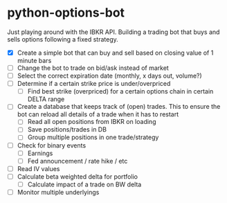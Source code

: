 # python-options-bot

Just playing around with the IBKR API. Building a trading bot that buys and sells options following a fixed strategy.

- [x] Create a simple bot that can buy and sell based on closing value of 1 minute bars
- [ ] Change the bot to trade on bid/ask instead of market
- [ ] Select the correct expiration date (monthly, x days out, volume?)
- [ ] Determine if a certain strike price is under/overpriced
  - [ ]  Find best strike (overpriced) for a certain options chain in certain DELTA range
- [ ] Create a database that keeps track of (open) trades. This to ensure the bot can reload all details of a trade when it has to restart
  - [ ] Read all open positions from IBKR on loading
  - [ ] Save positions/trades in DB
  - [ ] Group multiple positions in one trade/strategy
- [ ] Check for binary events
  - [ ] Earnings
  - [ ] Fed announcement / rate hike / etc
- [ ] Read IV values
- [ ] Calculate beta weighted delta for portfolio
  - [ ] Calculate impact of a trade on BW delta
- [ ] Monitor multiple underlyings
